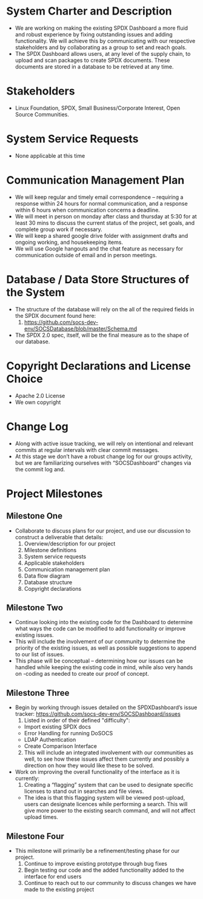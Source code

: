 # System Charter and Description
* We are working on making the existing SPDX Dashboard a more fluid and robust experience by fixing outstanding issues and adding functionality. We will achieve this by communicating with our respective stakeholders and by collaborating as a group to set and reach goals.
* The SPDX Dashboard allows users, at any level of the supply chain, to upload and scan packages to create SPDX documents. These documents are stored in a database to be retrieved at any time. 

# Stakeholders
* Linux Foundation, SPDX, Small Business/Corporate  Interest, Open Source Communities.

# System Service Requests
* None applicable at this time

# Communication Management Plan
* We will keep regular and timely email correspondence – requiring a response within 24 hours for normal communication, and a response within 6 hours when communication concerns a deadline. 
* We will meet in person on monday after class and thursday at 5:30 for at least 30 mins to discuss the current status of the project, set goals, and complete group work if necessary.
* We will keep a shared google drive folder with assignment drafts and ongoing working, and housekeeping items. 
* We will use Google hangouts and the chat feature as necessary for communication outside of email and in person meetings.

# Database / Data Store Structures of the System
* The structure of the database will rely on the all of the required fields in the SPDX document found here: 
  1. https://github.com/socs-dev-env/SOCSDatabase/blob/master/Schema.md
* The SPDX 2.0 spec, itself, will be the final measure as to the shape of our database. 

# Copyright Declarations and License Choice
* Apache 2.0 License
* We own copyright

# Change Log
* Along with active issue tracking, we will rely on intentional and relevant commits at regular intervals with clear commit messages. 
* At this stage we don’t have a robust change log for our groups activity, but we are familiarizing ourselves with “SOCSDashboard” changes via the commit log and. 

# Project Milestones

## Milestone One
* Collaborate to discuss plans for our project, and use our discussion to construct a deliverable that details:
  1. Overview/description for our project
  2. Milestone definitions
  3. System service requests
  4. Applicable stakeholders
  5. Communication management plan
  6. Data flow diagram
  7. Database structure
  8. Copyright declarations

## Milestone Two
* Continue looking into the existing code for the Dashboard to determine what ways the code can be modified to add functionality or improve existing issues.
* This will include the involvement of our community to determine the priority of the existing issues, as well as possible suggestions to append to our list of issues.
* This phase will be conceptual – determining how our issues can be handled while keeping the existing code in mind, while also very hands on -coding as needed to create our proof of concept.

## Milestone Three
* Begin by working through issues detailed on the SPDXDashboard’s issue tracker: https://github.com/socs-dev-env/SOCSDashboard/issues
  1. Listed in order of their defined "difficulty":
    * Import existing SPDX docs
    * Error Handling for running DoSOCS
    * LDAP Authentication
    * Create Comparison Interface
  2. This will include an integrated involvement with our communities as well, to see how these issues affect them currently and possibly a direction on how they would like these to be solved.
* Work on improving the overall functionality of the interface as it is currently:
  1. Creating a “flagging” system that can be used to designate specific licenses to stand out in searches and file views.  
    * The idea is that this flagging system will be viewed post-upload, users can designate licences while performing a search. This will give more power to the existing search command, and will not affect upload times.

## Milestone Four
* This milestone will primarily be a refinement/testing phase for our project.
  1. Continue to improve existing prototype through bug fixes
  2. Begin testing our code and the added functionality added to the interface for end users
  3. Continue to reach out to our community to discuss changes we have made to the existing project






